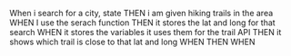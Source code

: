 When i search for a city, state
THEN i am given hiking trails in the area
WHEN I use the serach function
THEN it stores the lat and long for that search
WHEN it stores the variables it uses them for the trail API
THEN it shows which trail is close to that lat and long
WHEN
THEN
WHEN